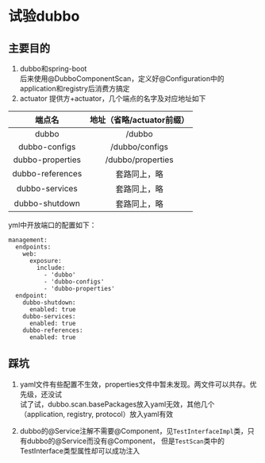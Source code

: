 # 试验dubbo

## 主要目的

1. dubbo和spring-boot  
后来使用@DubboComponentScan，定义好@Configuration中的application和registry后消费方搞定
1. actuator
提供方+actuator，几个端点的名字及对应地址如下

|        端点名       |地址（省略/actuator前缀）|
|:------------------:|:--------------------:|
|        dubbo       |       /dubbo         |
|    dubbo-configs   |     /dubbo/configs   |
|  dubbo-properties  |   /dubbo/properties  |
|  dubbo-references  |      套路同上，略      |
|   dubbo-services   |      套路同上，略      |
|   dubbo-shutdown   |      套路同上，略      |
yml中开放端口的配置如下：
```
management:
  endpoints:
    web:
      exposure:
        include:
          - 'dubbo'
          - 'dubbo-configs'
          - 'dubbo-properties'
  endpoint:
    dubbo-shutdown:
      enabled: true
    dubbo-services:
      enabled: true
    dubbo-references:
      enabled: true
```

## 踩坑

1. yaml文件有些配置不生效，properties文件中暂未发现。两文件可以共存。优先级，还没试  
试了试，dubbo.scan.basePackages放入yaml无效，其他几个（application, registry, protocol）放入yaml有效

1. dubbo的@Service注解不需要@Component，见```TestInterfaceImpl```类，只有dubbo的@Service而没有@Component，
但是```TestScan```类中的TestInterface类型属性却可以成功注入